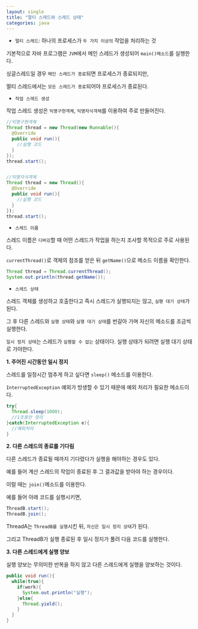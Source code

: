 ```yaml
---
layout: single
title: "멀티 스레드와 스레드 상태"
categories: java
---
```


- `멀티 스레드`: 하나의 프로세스가 `두 가지 이상의` 작업을 처리하는 것

기본적으로 자바 프로그램은 `JVM`에서 메인 스레드가 생성되어 `main()메소드`를 실행한다.

싱글스레드일 경우 `메인 스레드가 종료`되면 프로세스가 종료되지만,

멀티 스레드에서는 `모든 스레드가 종료`되어야 프로세스가 종료된다.

- `작업 스레드 생성`

작업 스레드 생성은 `익명구현객체`, `익명자식객체`를 이용하여 주로 만들어진다.

```java
//익명구현객체
Thread thread = new Thread(new Runnable(){
  @Override
  public void run(){
    //실행 코드
  }
});
thread.start();


//익명자식객체
Thread thread = new Thread(){
  @Override
  public void run(){
    //실행 코드
  }
});
thread.start();
```

- `스레드 이름`

스레드 이름은 `디버깅`할 때 어떤 스레드가 작업을 하는지 조사할 목적으로 주로 사용된다.

`currentThread()`로 객체의 참조를 얻은 뒤 `getName()`으로 메소드 이름을 확인한다.

```java
Thread thread = Thread.currentThread();
System.out.println(thread.getName());
```

- `스레드 상태`

스레드 객체를 생성하고 호출한다고 즉시 스레드가 실행되지는 않고, `실행 대기 상태`가 된다.

그 후 다른 스레드와 `실행 상태`와 `실행 대기 상태`를 번갈아 가며 자신의 메소드를 조금씩 실행한다.

`일시 정지 상태`는 스레드가 `실행할 수 없는` 상태이다. 실행 상태가 되려면 실행 대기 상태로 가야한다.

**1. 주어진 시간동안 일시 정지**

스레드를 일정시간 멈추게 하고 싶다면 `sleep()` 메소드를 이용한다.

`InterruptedException` 예외가 방생할 수 있기 때문에 예외 처리가 필요한 메소드이다.

```java
try{
  Thread.sleep(1000);
  //1초동안 정리
}catch(InterruptedException e){
  //예외처리
}
```

**2. 다른 스레드의 종료를 기다림**

다른 스레드가 종료될 때까지 기다렸다가 실행을 해야하는 경우도 있다.

예를 들어 계산 스레드의 작업이 종료된 후 그 결과값을 받아야 하는 경우이다.

이럴 때는 `join()`메소드를 이용한다.

예를 들어 아래 코드를 실행시키면,

```java
ThreadB.start();
ThreadB.join();
```

ThreadA는 `ThreadB를 실행`시킨 뒤, `자신은 일시 정지 상태`가 된다.

그리고 ThreadB가 실행 종료된 후 일시 정지가 풀려 다음 코드를 실행한다.

**3. 다른 스레드에게 실행 양보**

실행 양보는 무의미한 반복을 하지 않고 다른 스레드에게 실행을 양보하는 것이다.

```java
public void run(){
  while(true){
    if(work){
      System.out.println("실행");
    }else{
      Thread.yield();
    }
  }
}
```





